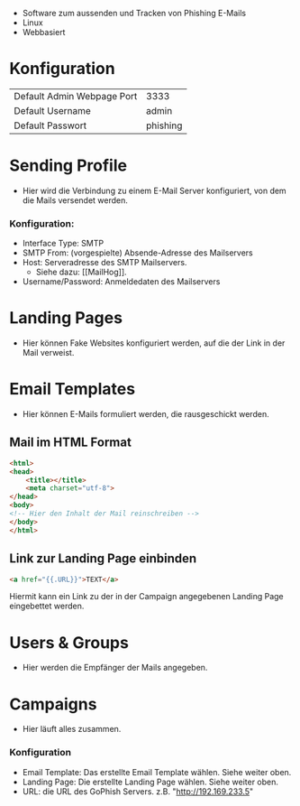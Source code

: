 - Software zum aussenden und Tracken von Phishing E-Mails
- Linux
- Webbasiert

# Konfiguration

|                            |          |
| -------------------------- | -------- |
| Default Admin Webpage Port | 3333     |
| Default Username           | admin    |
| Default Passwort           | phishing |

# Sending Profile
- Hier wird die Verbindung zu einem E-Mail Server konfiguriert, von dem die Mails versendet werden.

### Konfiguration:
- Interface Type: SMTP
- SMTP From: (vorgespielte) Absende-Adresse des Mailservers
- Host: Serveradresse des SMTP Mailservers. 
	- Siehe dazu: [[MailHog]].
- Username/Password: Anmeldedaten des Mailservers

# Landing Pages
- Hier können Fake Websites konfiguriert werden, auf die der Link in der Mail verweist.

# Email Templates
- Hier können E-Mails formuliert werden, die rausgeschickt werden.

## Mail im HTML Format
``` html
<html>
<head>
	<title></title>
	<meta charset="utf-8">
</head>
<body>
<!-- Hier den Inhalt der Mail reinschreiben -->
</body>
</html>
```

## Link zur Landing Page einbinden
``` html
<a href="{{.URL}}">TEXT</a>
```
Hiermit kann ein Link zu der in der Campaign angegebenen Landing Page eingebettet werden.

# Users & Groups
- Hier werden die Empfänger der Mails angegeben.

# Campaigns
- Hier läuft alles zusammen.

### Konfiguration
- Email Template: Das erstellte Email Template wählen. Siehe weiter oben.
- Landing Page: Die erstellte Landing Page wählen. Siehe weiter oben.
- URL: die URL des GoPhish Servers. z.B. "http://192.169.233.5"